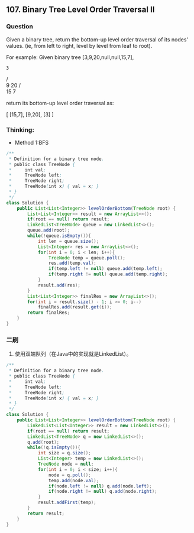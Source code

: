 ## 107. Binary Tree Level Order Traversal II

### Question
Given a binary tree, return the bottom-up level order traversal of its nodes' values. (ie, from left to right, level by level from leaf to root).

For example:
Given binary tree [3,9,20,null,null,15,7],

    3
   / \
  9  20
    /  \
   15   7

return its bottom-up level order traversal as:

[
  [15,7],
  [9,20],
  [3]
]


### Thinking:
* Method 1:BFS

```Java
/**
 * Definition for a binary tree node.
 * public class TreeNode {
 *     int val;
 *     TreeNode left;
 *     TreeNode right;
 *     TreeNode(int x) { val = x; }
 * }
 */
class Solution {
    public List<List<Integer>> levelOrderBottom(TreeNode root) {
        List<List<Integer>> result = new ArrayList<>();
        if(root == null) return result;
        LinkedList<TreeNode> queue = new LinkedList<>();
        queue.add(root);
        while(!queue.isEmpty()){
            int len = queue.size();
            List<Integer> res = new ArrayList<>();
            for(int i = 0; i < len; i++){
                TreeNode temp = queue.poll();
                res.add(temp.val);
                if(temp.left != null) queue.add(temp.left);
                if(temp.right != null) queue.add(temp.right);
            }
            result.add(res);
        }
        List<List<Integer>> finalRes = new ArrayList<>();
        for(int i = result.size() - 1; i >= 0; i--)
            finalRes.add(result.get(i));
        return finalRes;
    }
}
```

### 二刷
1. 使用双端队列（在Java中的实现就是LinkedList）。
```Java
/**
 * Definition for a binary tree node.
 * public class TreeNode {
 *     int val;
 *     TreeNode left;
 *     TreeNode right;
 *     TreeNode(int x) { val = x; }
 * }
 */
class Solution {
    public List<List<Integer>> levelOrderBottom(TreeNode root) {
        LinkedList<List<Integer>> result = new LinkedList<>();
        if(root == null) return result;
        LinkedList<TreeNode> q = new LinkedList<>();
        q.add(root);
        while(!q.isEmpty()){
            int size = q.size();
            List<Integer> temp = new LinkedList<>();
            TreeNode node = null;
            for(int i = 0; i < size; i++){
                node = q.poll();
                temp.add(node.val);
                if(node.left != null) q.add(node.left);
                if(node.right != null) q.add(node.right);
            }
            result.addFirst(temp);
        }
        return result;
    }
}
```